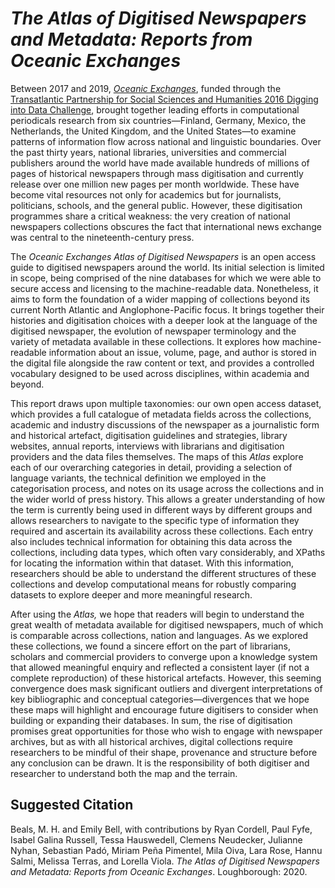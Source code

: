 # *The Atlas of Digitised Newspapers and Metadata: Reports from Oceanic Exchanges*

Between 2017 and 2019, [*Oceanic Exchanges*](http://www.oceanicexchanges.org), funded through the [Transatlantic
Partnership for Social Sciences and Humanities 2016 Digging into Data
Challenge](https://diggingintodata.org), brought together leading
efforts in computational periodicals research from six
countries—Finland, Germany, Mexico, the Netherlands, the United
Kingdom, and the United States—to examine patterns of information flow
across national and linguistic boundaries. Over the past thirty years,
national libraries, universities and commercial publishers around the
world have made available hundreds of millions of pages of historical
newspapers through mass digitisation and currently release over one
million new pages per month worldwide. These have become vital resources
not only for academics but for journalists, politicians, schools, and
the general public. However, these digitisation programmes share a
critical weakness: the very creation of national newspapers collections
obscures the fact that international news exchange was central to the
nineteenth-century press.

The *Oceanic Exchanges Atlas of Digitised Newspapers* is an open access
guide to digitised newspapers around the world. Its initial selection is
limited in scope, being comprised of the nine databases for which we
were able to secure access and licensing to the machine-readable data.
Nonetheless, it aims to form the foundation of a wider mapping of
collections beyond its current North Atlantic and Anglophone-Pacific
focus. It brings together their histories and digitisation choices with
a deeper look at the language of the digitised newspaper, the evolution
of newspaper terminology and the variety of metadata available in these
collections. It explores how machine-readable information about an
issue, volume, page, and author is stored in the digital file alongside
the raw content or text, and provides a controlled vocabulary designed
to be used across disciplines, within academia and beyond.

This report draws upon multiple taxonomies: our own open access dataset,
which provides a full catalogue of metadata fields across the
collections, academic and industry 
discussions of the newspaper as a journalistic form and historical
artefact, digitisation guidelines and strategies, library websites,
annual reports, interviews with librarians and digitisation providers
and the data files themselves. The maps of this *Atlas* explore each of
our overarching categories in detail, providing a selection of language
variants, the technical definition we employed in the categorisation
process, and notes on its usage across the collections and in the wider
world of press history. This allows a greater understanding of how the
term is currently being used in different ways by different groups and
allows researchers to navigate to the specific type of information they
required and ascertain its availability across these collections. Each
entry also includes technical information for obtaining this data across
the collections, including data types, which often vary considerably,
and XPaths for locating the information within that dataset. With this
information, researchers should be able to understand the different
structures of these collections and develop computational means for
robustly comparing datasets to explore deeper and more meaningful
research.

After using the *Atlas,* we hope that readers will begin to understand
the great wealth of metadata available for digitised newspapers, much of
which is comparable across collections, nation and languages. As we
explored these collections, we found a sincere effort on the part of
librarians, scholars and commercial providers to converge upon a
knowledge system that allowed meaningful enquiry and reflected a
consistent layer (if not a complete reproduction) of these historical
artefacts. However, this seeming convergence does mask significant
outliers and divergent interpretations of key bibliographic and
conceptual categories—divergences that we hope these maps will highlight
and encourage future digitisers to consider when building or expanding
their databases. In sum, the rise of digitisation promises great
opportunities for those who wish to engage with newspaper archives, but
as with all historical archives, digital collections require researchers
to be mindful of their shape, provenance and structure before any
conclusion can be drawn. It is the responsibility of both digitiser and
researcher to understand both the map and the terrain.

## Suggested Citation

Beals, M. H. and Emily Bell, with contributions by Ryan Cordell, Paul
Fyfe, Isabel Galina Russell, Tessa Hauswedell, Clemens Neudecker,
Julianne Nyhan, Sebastian Padó, Miriam Peña Pimentel, Mila Oiva, Lara
Rose, Hannu Salmi, Melissa Terras, and Lorella Viola. *The Atlas of Digitised Newspapers and Metadata: Reports from Oceanic Exchanges*.
Loughborough: 2020.

